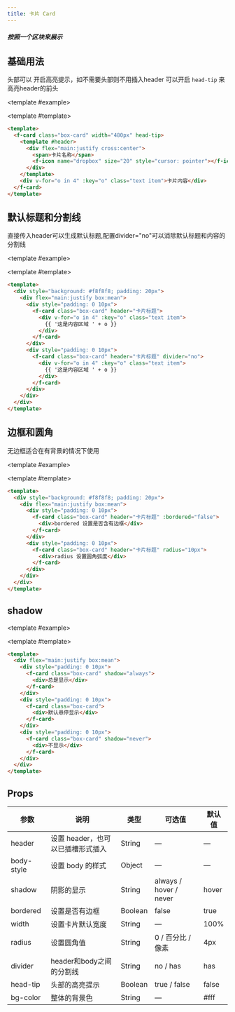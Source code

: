 ```yaml
---
title: 卡片 Card
---
```


<script setup>
import Basic from './demo/Card/Basic.vue'
import TitleDivider from './demo/Card/TitleDivider.vue'
import BorderRadius from './demo/Card/BorderRadius.vue'
import Shadow from './demo/Card/Shadow.vue'
</script>

##### 按照一个区块来展示
<card>

## 基础用法

头部可以 开启高亮提示，如不需要头部则不用插入header 可以开启 `head-tip` 来高亮header的前头

<template #example>

  <Basic/>
  
</template>

<template #template>

```html
<template>
  <f-card class="box-card" width="480px" head-tip>
    <template #header>
      <div flex="main:justify cross:center">
        <span>卡片名称</span>
        <f-icon name="dropbox" size="20" style="cursor: pointer"></f-icon>
      </div>
    </template>
    <div v-for="o in 4" :key="o" class="text item">卡片内容</div>
  </f-card>
</template>
```

</template>

</card>

<card>

## 默认标题和分割线

直接传入header可以生成默认标题,配置divider="no"可以消除默认标题和内容的分割线

<template #example>

  <TitleDivider/>
  
</template>

<template #template>

```html
<template>
  <div style="background: #f8f8f8; padding: 20px">
    <div flex="main:justify box:mean">
      <div style="padding: 0 10px">
        <f-card class="box-card" header="卡片标题">
          <div v-for="o in 4" :key="o" class="text item">
            {{ '这是内容区域 ' + o }}
          </div>
        </f-card>
      </div>
      <div style="padding: 0 10px">
        <f-card class="box-card" header="卡片标题" divider="no">
          <div v-for="o in 4" :key="o" class="text item">
            {{ '这是内容区域 ' + o }}
          </div>
        </f-card>
      </div>
    </div>
  </div>
</template>
```

</template>

</card>

<card>

## 边框和圆角

无边框适合在有背景的情况下使用

<template #example>

  <BorderRadius/>
  
</template>

<template #template>

```html
<template>
  <div style="background: #f8f8f8; padding: 20px">
    <div flex="main:justify box:mean">
      <div style="padding: 0 10px">
        <f-card class="box-card" header="卡片标题" :bordered="false">
          <div>bordered 设置是否含有边框</div>
        </f-card>
      </div>
      <div style="padding: 0 10px">
        <f-card class="box-card" header="卡片标题" radius="10px">
          <div>radius 设置圆角弧度</div>
        </f-card>
      </div>
    </div>
  </div>
</template>
```

</template>

</card>

<card>

## shadow

<template #example>

  <Shadow/>
  
</template>

<template #template>

```html
<template>
  <div flex="main:justify box:mean">
    <div style="padding: 0 10px">
      <f-card class="box-card" shadow="always">
        <div>总是显示</div>
      </f-card>
    </div>
    <div style="padding: 0 10px">
      <f-card class="box-card">
        <div>默认悬停显示</div>
      </f-card>
    </div>
    <div style="padding: 0 10px">
      <f-card class="box-card" shadow="never">
        <div>不显示</div>
      </f-card>
    </div>
  </div>
</template>
```

</template>

</card>

## Props

| 参数       | 说明                              | 类型    | 可选值                 | 默认值 |
| ---------- | --------------------------------- | ------- | ---------------------- | ------ |
| header     | 设置 header，也可以已插槽形式插入 | String  | —                      | —      |
| body-style | 设置 body 的样式                  | Object  | —                      | —      |
| shadow     | 阴影的显示                        | String  | always / hover / never | hover  |
| bordered   | 设置是否有边框                    | Boolean | false                  | true   |
| width      | 设置卡片默认宽度                  | String  | —                      | 100%   |
| radius     | 设置圆角值                        | String  | 0 / 百分比 / 像素      | 4px    |
| divider    | header和body之间的分割线          | String  | no / has               | has    |
| head-tip   | 头部的高亮提示                    | Boolean | true / false           | false  |
| bg-color   | 整体的背景色                      | String  | —                      | #fff   |
